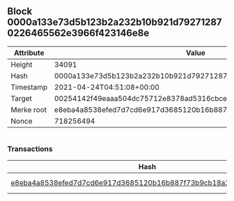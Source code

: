## Block 0000a133e73d5b123b2a232b10b921d792712870226465562e3966f423146e8e

Attribute | Value
--- | ---
Height | 34091
Hash | 0000a133e73d5b123b2a232b10b921d792712870226465562e3966f423146e8e
Timestamp | 2021-04-24T04:51:08+00:00
Target | 00254142f49eaaa504dc75712e8378ad5316cbcead634704b3734b6271167cc4
Merke root | e8eba4a8538efed7d7cd6e917d3685120b16b887f73b9cb18a2d92dc17a0ef3a
Nonce | 718256494

```

```

### Transactions

Hash | Amount
--- | ---
[e8eba4a8538efed7d7cd6e917d3685120b16b887f73b9cb18a2d92dc17a0ef3a](e8eba4a8538efed7d7cd6e917d3685120b16b887f73b9cb18a2d92dc17a0ef3a.md) | 10.00000000 SKEPTI 
